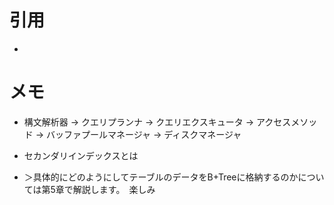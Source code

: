 # 引用
- 


# メモ
- 構文解析器 -> クエリプランナ -> クエリエクスキュータ -> アクセスメソッド -> バッファプールマネージャ -> ディスクマネージャ 

- セカンダリインデックスとは

- ＞具体的にどのようにしてテーブルのデータをB+Treeに格納するのかについては第5章で解説します。　楽しみ